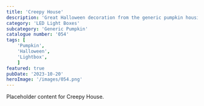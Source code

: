 ```yaml
---
title: 'Creepy House'
description: 'Great Halloween decoration from the generic pumpkin housing. Creepy House front.'
category: 'LED Light Boxes'
subcategory: 'Generic Pumpkin'
catalogue number: '054'
tags: [
    'Pumpkin', 
    'Halloween',
    'Lightbox', 
    ]
featured: true
pubDate: '2023-10-20'
heroImage: '/images/054.png'
---
```


Placeholder content for Creepy House.